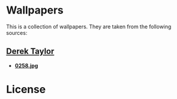 # Wallpapers
This is a collection of wallpapers. They are taken from the following sources:

## [Derek Taylor](https://gitlab.com/dwt1/wallpapers)
- **[0258.jpg](./0258.jpg)**

# License

